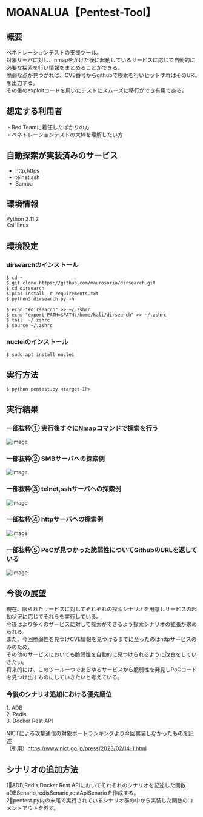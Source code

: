 # MOANALUA【Pentest-Tool】
## 概要
ペネトレーションテストの支援ツール。<br>
対象サーバに対し、nmapをかけた後に起動しているサービスに応じて自動的に必要な探索を行い情報をまとめることができる。<br>
脆弱な点が見つかれば、CVE番号からgithubで検索を行いヒットすればそのURLを出力する。<br>
その後のexploitコードを用いたテストにスムーズに移行ができ有用である。

## 想定する利用者
・Red Teamに着任したばかりの方<br>
・ペネトレーションテストの大枠を理解したい方

## 自動探索が実装済みのサービス
+ http,https
+ telnet,ssh
+ Samba

## 環境情報
Python 3.11.2<br>
Kali linux
## 環境設定
### dirsearchのインストール
```
$ cd ~
$ git clone https://github.com/maurosoria/dirsearch.git
$ cd dirsearch
$ pip3 install -r requirements.txt
$ python3 dirsearch.py -h

$ echo "#dirsearch" >> ~/.zshrc
$ echo "export PATH=$PATH:/home/kali/dirsearch" >> ~/.zshrc
$ tail  ~/.zshrc
$ source ~/.zshrc
```
### nucleiのインストール
``` $ sudo apt install nuclei ```

## 実行方法
``` $ python pentest.py <target-IP> ```

## 実行結果
### 一部抜粋① 実行後すぐにNmapコマンドで探索を行う
![image](https://github.com/Monkey-Pod/Monkey-Pod/assets/146339446/ad03da37-645b-4f55-9b39-8c55c1e278f4)
### 一部抜粋② SMBサーバへの探索例
![image](https://github.com/Monkey-Pod/Monkey-Pod/assets/146339446/935cd297-d7a5-4811-b377-d808e52b483d)
### 一部抜粋③ telnet,sshサーバへの探索例
![image](https://github.com/Monkey-Pod/Monkey-Pod/assets/146339446/a9727abf-a3e6-4dde-aa3a-37df4cb47dee)
### 一部抜粋④ httpサーバへの探索例
![image](https://github.com/Monkey-Pod/Monkey-Pod/assets/146339446/af81f49e-7040-49b8-8dbe-094c4372a394)
### 一部抜粋⑤ PoCが見つかった脆弱性についてGithubのURLを返している
![image](https://github.com/Monkey-Pod/Monkey-Pod/assets/146339446/bad32656-3b6a-4f51-9992-258f1d854d83)

## 今後の展望
現在、限られたサービスに対してそれぞれの探索シナリオを用意しサービスの起動状況に応じてそれらを実行している。<br>
今後はより多くのサービスに対して探索ができるよう探索シナリオの拡張が求められる。<br>
また、今回脆弱性を見つけCVE情報を見つけるまでに至ったのはhttpサービスのみのため、<br>
その他のサービスにおいても脆弱性を自動的に見つけられるように改良をしていきたい。<br>
将来的には、このツール一つであらゆるサービスから脆弱性を発見しPoCコードを見つけ出すものにしていきたいと考えている。

### 今後のシナリオ追加における優先順位
1\. ADB<br>
2\. Redis<br>
3\. Docker Rest API<br>

NICTによる攻撃通信の対象ポートランキングより今回実装しなかったものを記述<br>
（引用）https://www.nict.go.jp/press/2023/02/14-1.html

## シナリオの追加方法
1⃣ADB,Redis,Docker Rest APIにおいてそれぞれのシナリオを記述した関数aDBSenario,redisSenario,restApiSenarioを作成する。<br>
2⃣pentest.py内の末尾で実行されているシナリオ群の中から実装した関数のコメントアウトを外す。








